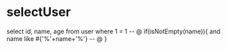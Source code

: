 
selectUser
===
select id, name, age from user where 1 = 1
    -- @ if(isNotEmpty(name)){
        and name like #{'%'+name+'%'}
    -- @ }


